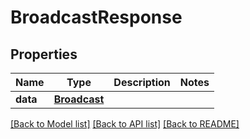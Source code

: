 # BroadcastResponse

## Properties
Name | Type | Description | Notes
------------ | ------------- | ------------- | -------------
**data** | [**Broadcast**](Broadcast.md) |  |

[[Back to Model list]](../README.md#documentation-for-models) [[Back to API list]](../README.md#documentation-for-api-endpoints) [[Back to README]](../README.md)


